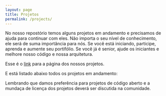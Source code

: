 ```yaml
---
layout: page
title: Projetos
permalink: /projects/
---
```

<script>
function getGithubRepos() {
  var xhttp = new XMLHttpRequest();
  xhttp.onreadystatechange = function() {
    if (this.readyState == 4 && this.status == 200) {
        var ul = document.createElement('ul');
        document.getElementById('repos').appendChild(ul);
        var obj = JSON.parse(this.responseText);
        obj.forEach(renderProductList);
    
        function renderProductList(element) {
            var li = document.createElement('li');
            ul.appendChild(li);
            li.innerHTML = li.innerHTML + "<a href="+element.html_url+">" + element.name + "</a>";
        }
    }
  };
  xhttp.open("GET", "https://api.github.com/orgs/phpba/repos?type=public", true);
  xhttp.send();
}
window.onload = getGithubRepos();
</script>

No nosso repostório temos alguns projetos em andamento e precisamos de ajuda para continuar com eles. Não importa o seu nível de conhecimento, ele será de suma importância para nós.
Se você está iniciando, participe, aprenda e aumente seu portifólio. Se você já é senior, ajude os iniciantes e melhore nosso código e nossa arquitetura.

Esse é o [link](https://github.com/phpba)  para a página dos nossos projetos.

E está listado abaixo todos os projetos em andamento:

<div id="repos"></div>

Lembrando que damos preferência para projetos de código aberto e a mundaça de licença dos projetos deverá ser discutida na comunidade.